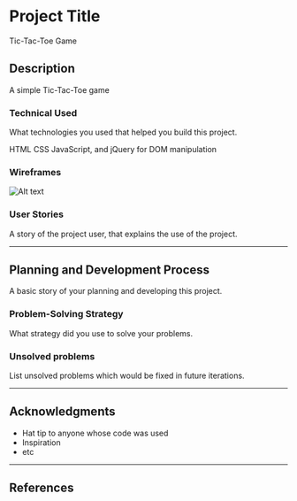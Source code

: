 # Project Title

Tic-Tac-Toe Game
## Description

A simple Tic-Tac-Toe game 

### Technical Used
What technologies you used that helped you build this project. 


HTML
CSS
JavaScript, and jQuery for DOM manipulation


### Wireframes

![Alt text](relative/path/to/img.jpg?raw=true "Title")

### User Stories

A story of the project user, that explains the use of the project.

---

## Planning and Development Process

A basic story of your planning and developing this project.

### Problem-Solving Strategy

What strategy did you use to solve your problems.

### Unsolved problems

List unsolved problems which would be fixed in future iterations.

---

## Acknowledgments

* Hat tip to anyone whose code was used
* Inspiration
* etc

---

 ## References
